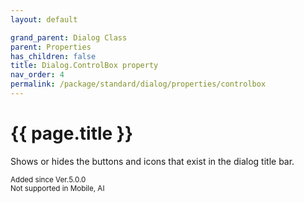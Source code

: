 ```yaml
---
layout: default

grand_parent: Dialog Class
parent: Properties
has_children: false
title: Dialog.ControlBox property
nav_order: 4
permalink: /package/standard/dialog/properties/controlbox
---
```

# {{ page.title }}


Shows or hides the buttons and icons that exist in the dialog title bar.

<small>Added since Ver.5.0.0 <br> Not supported in Mobile, AI</small>